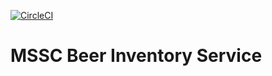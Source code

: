 [![CircleCI](https://circleci.com/gh/Dmitriy-Butramyou/mssc-beer-inventory-service.svg?style=svg)](https://circleci.com/gh/Dmitriy-Butramyou/mssc-beer-inventory-service)

# MSSC Beer Inventory Service